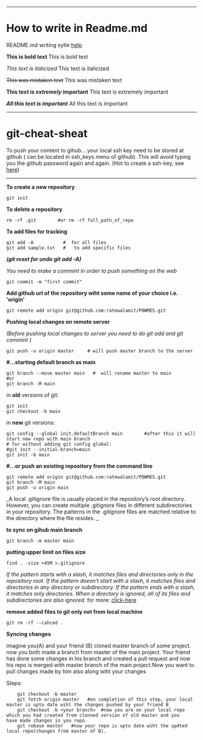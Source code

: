 ----
# How to write in Readme.md

README.md writing sytle [help](https://docs.github.com/en/get-started/writing-on-github/getting-started-with-writing-and-formatting-on-github/basic-writing-and-formatting-syntax#section-links)

**This is bold text**	This is bold text

*This text is italicized*	This text is italicized

~~This was mistaken text~~	This was mistaken text

**This text is _extremely_ important**	This text is extremely important

***All this text is important***	All this text is important

----

# git-cheat-sheat

To push your content to gihub....your local ssh key need to be stored at github ( can be located in ssh_keys menu of github). This will avoid typing you the github password again and again.
(Hot to create a ssh-key, see [here](https://gist.github.com/surhudm/4b04da1682a15ded4c7a1a3da0514955))

----

**To create a new repository** 
```shell
git init   
```

**To delete a repository**
```shell
rm -rf .git        #or rm -rf full_path_of_repo
```

**To add files for tracking**
```shell
git add -A           #  for all files
git add sample.txt   #   to add specific files
```

***(git reset for undo git add -A)***

*You need to make a commint in order to push something on the web*
```shell
git commit -m "first commit"
```

**Add github url of the repository wiht some name of your choice i.e. 'origin'**

```shell
git remote add origin git@github.com:ratewalamit/POWMES.git
```

**Pushing local changes on remote server**

*(Before pushing local changes to server you need to do git add and git commint )*

```shell
git push -u origin master     # will push master branch to the server
```

**#...starting default branch as main**

```shell
git branch --move master main   #  will rename master to main
#or 
git branch -M main 
```

in **old** versions of git:

```shell
git init
git checkout -b main
```

in **new** git versions: 

```shell
git config --global init.defaultBranch main        #after this it will start new repo with main branch
# for without adding git config global:
#git init --initial-branch=main
git init -b main
```



**#…or push an existing repository from the command line**
```shell
git remote add origin git@github.com:ratewalamit/POWMES.git
git branch -M main
git push -u origin main
```

_A local .gitignore file is usually placed in the repository’s root directory. However, you can create multiple .gitignore files in different subdirectories in your repository. The patterns in the .gitignore files are matched relative to the directory where the file resides.
_

**to sync on gihub main branch**
```shell
git branch -m master main 
```

**putting upper limit on files size**
```shell
find . -size +45M >.gitignore
```
_If the pattern starts with a slash, it matches files and directories only in the repository root.
If the pattern doesn’t start with a slash, it matches files and directories in any directory or subdirectory.
If the pattern ends with a slash, it matches only directories. When a directory is ignored, all of its files and subdirectories are also ignored._
for more: [click-here](https://linuxize.com/post/gitignore-ignoring-files-in-git/#:~:text=gitignore%20Patterns-,.,%5C%20\)%20to%20escape%20the%20character)


**remove added files to git only not from local machine**
```shell
git rm -rf --cahced .
```

**Syncing changes**

imagine you(A) and your friend (B) cloned master branch of some project. 
now you both made a branch from master of the main project. Your friend has done some changes in his branch and created a pull request and now his repo is merged with master branch of the main project.Now you want to pull changes made by him also along wiht your changes

Steps:
```shell
    git checkout -b master 
    git fetch origin master   #on completion of this step, your local  master is upto date wiht the changes pushed by your friend B
    git checkout -b <your branch>  #now you are on your local repo which you had created from clonned version of old master and you     have made changes in you repo.
    git rebase master   #now your repo is upto date wiht the updted local repo(changes from master of B).
```
